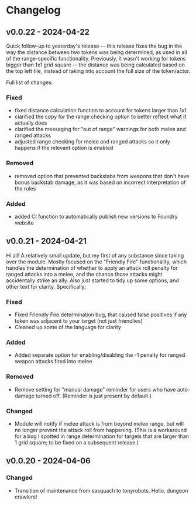 # Changelog

## v0.0.22 - 2024-04-22

Quick follow-up to yesterday's release -- this release fixes the bug in the way the distance between two tokens was being determined, as used in all of the range-specific functionality. Previously, it wasn't working for tokens bigger than 1x1 grid square -- the distance was being calculated based on the top left tile, instead of taking into account the full size of the token/actor.

Full list of changes:

### Fixed

-   fixed distance calculation function to account for tokens larger than 1x1
-   clarified the copy for the range checking option to better reflect what it actually does
-   clarified the messaging for "out of range" warnings for both melee and ranged attacks
-   adjusted range checking for melee and ranged attacks so it only happens if the relevant option is enabled

### Removed

-   removed option that prevented backstabs from weapons that don't have bonus backstab damage, as it was based on incorrect interpretation of the rules

### Added

-   added CI function to automatically publish new versions to Foundry website

## v0.0.21 - 2024-04-21

Hi all! A relatively small update, but my first of any substance since taking over the module. Mostly focused on the "Friendly Fire" functionality, which handles the determination of whether to apply an attack roll penalty for ranged attacks into a melee, and the chance those attacks might accidentally strike an ally. Also just started to tidy up some options, and other text for clarity. Specifically:

### Fixed

-   Fixed Friendly Fire determination bug, that caused false positives if any token was adjacent to your target (not just friendlies)
-   Cleaned up some of the language for clarity

### Added

-   Added separate option for enabling/disabling the -1 penalty for ranged weapon attacks fired into melee

### Removed

-   Remove setting for "manual damage" reminder for users who have auto-damage turned off. (Reminder is just present by default.)

### Changed

-   Module will notify if melee attack is from beyond melee range, but will no longer prevent the attack roll from happening. (This is a workaround for a bug I spotted in range determination for targets that are larger than 1 grid square; to be fixed on a subsequent release.)

## v0.0.20 - 2024-04-06

### Changed

-   Transition of maintenance from sasquach to tonyrobots. Hello, dungeon crawlers!
